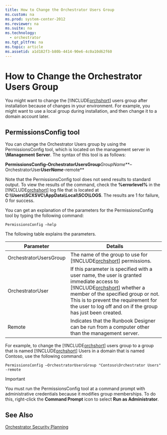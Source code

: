 ```yaml
---
title: How to Change the Orchestrator Users Group
ms.custom: na
ms.prod: system-center-2012
ms.reviewer: na
ms.suite: na
ms.technology: 
  - orchestrator
ms.tgt_pltfrm: na
ms.topic: article
ms.assetid: a1d182f3-b80b-4414-90e6-4c0a10d62f60
---
```

# How to Change the Orchestrator Users Group
You might want to change the [!INCLUDE[orchshort](../Token/orchshort_md.md)] users group after installation because of changes in your environment. For example, you might want to use a local group during installation, and then change it to a domain account later.

## PermissionsConfig tool
You can change the Orchestrator Users group by using the PermissionsConfig tool, which is located on the management server in **<InstallDir>\\Management Server**. The syntax of this tool is as follows:

**PermissionsConfig–OrchestratorUsersGroup***GroupName***–OrchestratorUser***UserName***\-remote**

Note that the PermissionsConfig tool does not send results to standard output. To view the results of the command, check the **%errorlevel%** in the [!INCLUDE[orchshort](../Token/orchshort_md.md)] log file that is located at **C:\\Users\\SCXSVC\\AppData\\Local\\SCO\\LOGS**. The results are 1 for failure, 0 for success.

You can get an explanation of the parameters for the PermissionsConfig tool by typing the following command:

```
PermissionsConfig –help
```

The following table explains the parameters.

|Parameter|Details|
|-------------|-----------|
|OrchestratorUsersGroup|The name of the group to use for [!INCLUDE[orchshort](../Token/orchshort_md.md)] permissions.|
|OrchestratorUser|If this parameter is specified with a user name, the user is granted immediate access to [!INCLUDE[orchshort](../Token/orchshort_md.md)] whether a member of the specified group or not. This is to prevent the requirement for the user to log off and on if the group has just been created.|
|Remote|Indicates that the Runbook Designer can be run from a computer other than the management server.|

For example, to change the [!INCLUDE[orchshort](../Token/orchshort_md.md)] users group to a group that is named [!INCLUDE[orchshort](../Token/orchshort_md.md)] Users in a domain that is named Contoso, use the following command:

```
PermissionsConfig –OrchestratorUsersGroup "Contoso\Orchestrator Users" -remote
```

> [!IMPORTANT]
> You must run the PermissionsConfig tool at a command prompt with administrative credentials because it modifies group memberships. To do this, right\-click the **Command Prompt** icon to select **Run as Administrator**.

## See Also
[Orchestrator Security Planning](assetId:///358c5344-8649-4d40-a53c-37f8e70e58f6)

